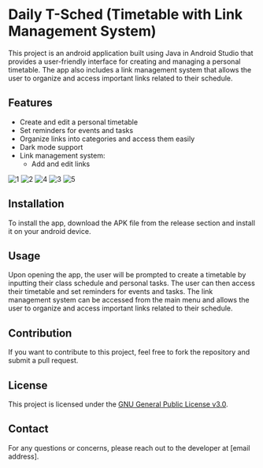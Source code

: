 # Daily T-Sched (Timetable with Link Management System)

This project is an android application built using Java in Android Studio that provides a user-friendly interface for creating and managing a personal timetable. The app also includes a link management system that allows the user to organize and access important links related to their schedule.

## Features
- Create and edit a personal timetable
- Set reminders for events and tasks
- Organize links into categories and access them easily
- Dark mode support
- Link management system:
  - Add and edit links

    

![1](https://github.com/user-attachments/assets/904f42e5-dfda-484e-a3c5-be419f7ceace)
![2](https://github.com/user-attachments/assets/1d493293-dc5a-4c6b-b273-4ffe07ca8ed4)
 ![4](https://github.com/user-attachments/assets/36a3c865-3293-4847-b094-e663b861477c)
![3](https://github.com/user-attachments/assets/32639e34-b63c-49d9-9014-170cfe8f0d87)
![5](https://github.com/user-attachments/assets/1913da14-160b-443d-968d-5c8ccae27cf0)

  

## Installation
To install the app, download the APK file from the release section and install it on your android device. 

## Usage
Upon opening the app, the user will be prompted to create a timetable by inputting their class schedule and personal tasks. The user can then access their timetable and set reminders for events and tasks. The link management system can be accessed from the main menu and allows the user to organize and access important links related to their schedule.

## Contribution
If you want to contribute to this project, feel free to fork the repository and submit a pull request.

## License
This project is licensed under the [GNU General Public License v3.0](https://www.gnu.org/licenses/gpl-3.0.en.html).

## Contact
For any questions or concerns, please reach out to the developer at [email address].
